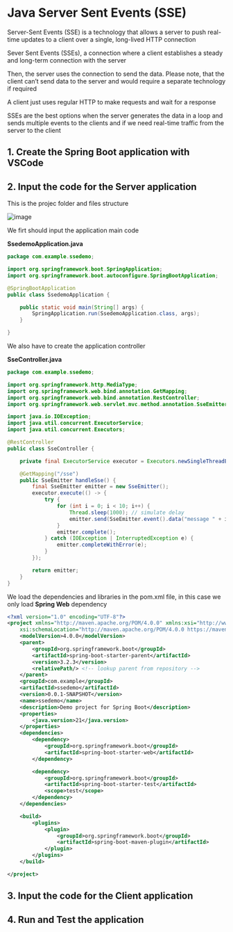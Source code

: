 # Java Server Sent Events (SSE)

Server-Sent Events (SSE) is a technology that allows a server to push real-time updates to a client over a single, long-lived HTTP connection

Sever Sent Events (SSEs), a connection where a client establishes a steady and long-term connection with the server

Then, the server uses the connection to send the data. Please note, that the client can’t send data to the server and would require a separate technology if required

A client just uses regular HTTP to make requests and wait for a response

SSEs are the best options when the server generates the data in a loop and sends multiple events to the clients and if we need real-time traffic from the server to the client

## 1. Create the Spring Boot application with VSCode


## 2. Input the code for the Server application

This is the projec folder and files structure

![image](https://github.com/luiscoco/Java_ServerSentEvents_SSE/assets/32194879/63573345-e66a-454c-afcf-27dee28e4512)

We firt should input the application main code

**SsedemoApplication.java**

```java
package com.example.ssedemo;

import org.springframework.boot.SpringApplication;
import org.springframework.boot.autoconfigure.SpringBootApplication;

@SpringBootApplication
public class SsedemoApplication {

	public static void main(String[] args) {
		SpringApplication.run(SsedemoApplication.class, args);
	}

}
```

We also have to create the application controller

**SseController.java**

```java
package com.example.ssedemo;

import org.springframework.http.MediaType;
import org.springframework.web.bind.annotation.GetMapping;
import org.springframework.web.bind.annotation.RestController;
import org.springframework.web.servlet.mvc.method.annotation.SseEmitter;

import java.io.IOException;
import java.util.concurrent.ExecutorService;
import java.util.concurrent.Executors;

@RestController
public class SseController {

    private final ExecutorService executor = Executors.newSingleThreadExecutor();

    @GetMapping("/sse")
    public SseEmitter handleSse() {
        final SseEmitter emitter = new SseEmitter();
        executor.execute(() -> {
            try {
                for (int i = 0; i < 10; i++) {
                    Thread.sleep(1000); // simulate delay
                    emitter.send(SseEmitter.event().data("message " + i, MediaType.TEXT_PLAIN));
                }
                emitter.complete();
            } catch (IOException | InterruptedException e) {
                emitter.completeWithError(e);
            }
        });

        return emitter;
    }
}
```

We load the dependencies and libraries in the pom.xml file, in this case we only load **Spring Web** dependency

```xml 
<?xml version="1.0" encoding="UTF-8"?>
<project xmlns="http://maven.apache.org/POM/4.0.0" xmlns:xsi="http://www.w3.org/2001/XMLSchema-instance"
	xsi:schemaLocation="http://maven.apache.org/POM/4.0.0 https://maven.apache.org/xsd/maven-4.0.0.xsd">
	<modelVersion>4.0.0</modelVersion>
	<parent>
		<groupId>org.springframework.boot</groupId>
		<artifactId>spring-boot-starter-parent</artifactId>
		<version>3.2.3</version>
		<relativePath/> <!-- lookup parent from repository -->
	</parent>
	<groupId>com.example</groupId>
	<artifactId>ssedemo</artifactId>
	<version>0.0.1-SNAPSHOT</version>
	<name>ssedemo</name>
	<description>Demo project for Spring Boot</description>
	<properties>
		<java.version>21</java.version>
	</properties>
	<dependencies>
		<dependency>
			<groupId>org.springframework.boot</groupId>
			<artifactId>spring-boot-starter-web</artifactId>
		</dependency>

		<dependency>
			<groupId>org.springframework.boot</groupId>
			<artifactId>spring-boot-starter-test</artifactId>
			<scope>test</scope>
		</dependency>
	</dependencies>

	<build>
		<plugins>
			<plugin>
				<groupId>org.springframework.boot</groupId>
				<artifactId>spring-boot-maven-plugin</artifactId>
			</plugin>
		</plugins>
	</build>

</project>
```

## 3. Input the code for the Client application


## 4. Run and Test the application



